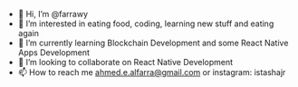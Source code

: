 - 👋 Hi, I’m @farrawy 
- 👀 I’m interested in eating food, coding, learning new stuff and eating again
- 🌱 I’m currently learning Blockchain Development and some React Native Apps Development
- 💞️ I’m looking to collaborate on React Native Development 
- 📫 How to reach me ahmed.e.alfarra@gmail.com or instagram: istashajr

<!---
farrawy/farrawy is a ✨ special ✨ repository because its `README.md` (this file) appears on your GitHub profile.
You can click the Preview link to take a look at your changes.
--->
